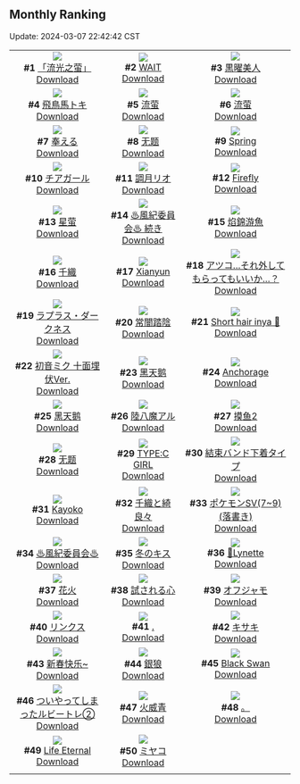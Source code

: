 ## Monthly Ranking
Update: 2024-03-07 22:42:42 CST

|      |      |      |
| :----: | :----: | :----: |
| ![](https://i.pixiv.re/c/240x480/img-master/img/2024/02/08/13/21/47/115864464_p0_master1200.jpg)<br>**#1** [「流光之萤」](https://www.pixiv.net/artworks/115864464)<br>[Download](https://i.pixiv.re/img-original/img/2024/02/08/13/21/47/115864464_p0.jpg) | ![](https://i.pixiv.re/c/240x480/img-master/img/2024/02/08/02/00/00/115855899_p0_master1200.jpg)<br>**#2** [WAIT](https://www.pixiv.net/artworks/115855899)<br>[Download](https://i.pixiv.re/img-original/img/2024/02/08/02/00/00/115855899_p0.png) | ![](https://i.pixiv.re/c/240x480/img-master/img/2024/02/07/01/14/46/115826259_p0_master1200.jpg)<br>**#3** [黒曜美人](https://www.pixiv.net/artworks/115826259)<br>[Download](https://i.pixiv.re/img-original/img/2024/02/07/01/14/46/115826259_p0.jpg) |
| ![](https://i.pixiv.re/c/240x480/img-master/img/2024/02/08/00/00/55/115852716_p0_master1200.jpg)<br>**#4** [飛鳥馬トキ](https://www.pixiv.net/artworks/115852716)<br>[Download](https://i.pixiv.re/img-original/img/2024/02/08/00/00/55/115852716_p0.jpg) | ![](https://i.pixiv.re/c/240x480/img-master/img/2024/02/08/01/12/51/115854927_p0_master1200.jpg)<br>**#5** [流萤](https://www.pixiv.net/artworks/115854927)<br>[Download](https://i.pixiv.re/img-original/img/2024/02/08/01/12/51/115854927_p0.jpg) | ![](https://i.pixiv.re/c/240x480/img-master/img/2024/02/07/13/39/01/115837916_p0_master1200.jpg)<br>**#6** [流萤](https://www.pixiv.net/artworks/115837916)<br>[Download](https://i.pixiv.re/img-original/img/2024/02/07/13/39/01/115837916_p0.jpg) |
| ![](https://i.pixiv.re/c/240x480/img-master/img/2024/02/06/01/00/10/115801713_p0_master1200.jpg)<br>**#7** [奉える](https://www.pixiv.net/artworks/115801713)<br>[Download](https://i.pixiv.re/img-original/img/2024/02/06/01/00/10/115801713_p0.png) | ![](https://i.pixiv.re/c/240x480/img-master/img/2024/02/08/12/00/58/115863152_p0_master1200.jpg)<br>**#8** [无题](https://www.pixiv.net/artworks/115863152)<br>[Download](https://i.pixiv.re/img-original/img/2024/02/08/12/00/58/115863152_p0.png) | ![](https://i.pixiv.re/c/240x480/img-master/img/2024/02/08/03/29/43/115855194_p0_master1200.jpg)<br>**#9** [Spring](https://www.pixiv.net/artworks/115855194)<br>[Download](https://i.pixiv.re/img-original/img/2024/02/08/03/29/43/115855194_p0.png) |
| ![](https://i.pixiv.re/c/240x480/img-master/img/2024/02/08/15/02/43/115865927_p0_master1200.jpg)<br>**#10** [チアガール](https://www.pixiv.net/artworks/115865927)<br>[Download](https://i.pixiv.re/img-original/img/2024/02/08/15/02/43/115865927_p0.png) | ![](https://i.pixiv.re/c/240x480/img-master/img/2024/02/08/00/00/23/115852634_p0_master1200.jpg)<br>**#11** [調月リオ](https://www.pixiv.net/artworks/115852634)<br>[Download](https://i.pixiv.re/img-original/img/2024/02/08/00/00/23/115852634_p0.jpg) | ![](https://i.pixiv.re/c/240x480/img-master/img/2024/02/08/22/46/02/115876989_p0_master1200.jpg)<br>**#12** [Firefly](https://www.pixiv.net/artworks/115876989)<br>[Download](https://i.pixiv.re/img-original/img/2024/02/08/22/46/02/115876989_p0.png) |
| ![](https://i.pixiv.re/c/240x480/img-master/img/2024/02/06/23/57/56/115826130_p0_master1200.jpg)<br>**#13** [星萤](https://www.pixiv.net/artworks/115826130)<br>[Download](https://i.pixiv.re/img-original/img/2024/02/06/23/57/56/115826130_p0.jpg) | ![](https://i.pixiv.re/c/240x480/img-master/img/2024/02/08/02/21/03/115856287_p0_master1200.jpg)<br>**#14** [♨風紀委員会♨ 続き](https://www.pixiv.net/artworks/115856287)<br>[Download](https://i.pixiv.re/img-original/img/2024/02/08/02/21/03/115856287_p0.jpg) | ![](https://i.pixiv.re/c/240x480/img-master/img/2024/02/07/17/40/08/115841617_p0_master1200.jpg)<br>**#15** [焰錦游魚](https://www.pixiv.net/artworks/115841617)<br>[Download](https://i.pixiv.re/img-original/img/2024/02/07/17/40/08/115841617_p0.png) |
| ![](https://i.pixiv.re/c/240x480/img-master/img/2024/02/07/00/00/37/115826319_p0_master1200.jpg)<br>**#16** [千織](https://www.pixiv.net/artworks/115826319)<br>[Download](https://i.pixiv.re/img-original/img/2024/02/07/00/00/37/115826319_p0.jpg) | ![](https://i.pixiv.re/c/240x480/img-master/img/2024/02/08/08/51/00/115860705_p0_master1200.jpg)<br>**#17** [Xianyun](https://www.pixiv.net/artworks/115860705)<br>[Download](https://i.pixiv.re/img-original/img/2024/02/08/08/51/00/115860705_p0.jpg) | ![](https://i.pixiv.re/c/240x480/img-master/img/2024/02/08/19/00/08/115870423_p0_master1200.jpg)<br>**#18** [アツコ…それ外してもらってもいいか…？](https://www.pixiv.net/artworks/115870423)<br>[Download](https://i.pixiv.re/img-original/img/2024/02/08/19/00/08/115870423_p0.png) |
| ![](https://i.pixiv.re/c/240x480/img-master/img/2024/02/08/00/01/08/115852748_p0_master1200.jpg)<br>**#19** [ラプラス・ダークネス](https://www.pixiv.net/artworks/115852748)<br>[Download](https://i.pixiv.re/img-original/img/2024/02/08/00/01/08/115852748_p0.png) | ![](https://i.pixiv.re/c/240x480/img-master/img/2024/02/08/00/00/45/115852684_p0_master1200.jpg)<br>**#20** [常闇踏陰](https://www.pixiv.net/artworks/115852684)<br>[Download](https://i.pixiv.re/img-original/img/2024/02/08/00/00/45/115852684_p0.jpg) | ![](https://i.pixiv.re/c/240x480/img-master/img/2024/02/08/07/53/06/115860110_p0_master1200.jpg)<br>**#21** [Short hair inya 🐙](https://www.pixiv.net/artworks/115860110)<br>[Download](https://i.pixiv.re/img-original/img/2024/02/08/07/53/06/115860110_p0.png) |
| ![](https://i.pixiv.re/c/240x480/img-master/img/2024/02/07/12/04/37/115836561_p0_master1200.jpg)<br>**#22** [初音ミク 十面埋伏Ver.](https://www.pixiv.net/artworks/115836561)<br>[Download](https://i.pixiv.re/img-original/img/2024/02/07/12/04/37/115836561_p0.jpg) | ![](https://i.pixiv.re/c/240x480/img-master/img/2024/02/08/01/00/00/115854583_p0_master1200.jpg)<br>**#23** [黑天鹅](https://www.pixiv.net/artworks/115854583)<br>[Download](https://i.pixiv.re/img-original/img/2024/02/08/01/00/00/115854583_p0.png) | ![](https://i.pixiv.re/c/240x480/img-master/img/2024/02/08/00/00/35/115852660_p0_master1200.jpg)<br>**#24** [Anchorage](https://www.pixiv.net/artworks/115852660)<br>[Download](https://i.pixiv.re/img-original/img/2024/02/08/00/00/35/115852660_p0.jpg) |
| ![](https://i.pixiv.re/c/240x480/img-master/img/2024/02/06/13/44/06/115811798_p0_master1200.jpg)<br>**#25** [黑天鹅](https://www.pixiv.net/artworks/115811798)<br>[Download](https://i.pixiv.re/img-original/img/2024/02/06/13/44/06/115811798_p0.jpg) | ![](https://i.pixiv.re/c/240x480/img-master/img/2024/02/08/12/00/07/115863072_p0_master1200.jpg)<br>**#26** [陸八魔アル](https://www.pixiv.net/artworks/115863072)<br>[Download](https://i.pixiv.re/img-original/img/2024/02/08/12/00/07/115863072_p0.jpg) | ![](https://i.pixiv.re/c/240x480/img-master/img/2024/02/08/12/19/54/115863475_p0_master1200.jpg)<br>**#27** [摸鱼2](https://www.pixiv.net/artworks/115863475)<br>[Download](https://i.pixiv.re/img-original/img/2024/02/08/12/19/54/115863475_p0.png) |
| ![](https://i.pixiv.re/c/240x480/img-master/img/2024/02/07/10/23/17/115835058_p0_master1200.jpg)<br>**#28** [无题](https://www.pixiv.net/artworks/115835058)<br>[Download](https://i.pixiv.re/img-original/img/2024/02/07/10/23/17/115835058_p0.png) | ![](https://i.pixiv.re/c/240x480/img-master/img/2024/02/10/00/00/06/115906406_p0_master1200.jpg)<br>**#29** [TYPE:C GIRL](https://www.pixiv.net/artworks/115906406)<br>[Download](https://i.pixiv.re/img-original/img/2024/02/10/00/00/06/115906406_p0.jpg) | ![](https://i.pixiv.re/c/240x480/img-master/img/2024/02/06/12/53/19/115811146_p0_master1200.jpg)<br>**#30** [結束バンド下着タイプ](https://www.pixiv.net/artworks/115811146)<br>[Download](https://i.pixiv.re/img-original/img/2024/02/06/12/53/19/115811146_p0.png) |
| ![](https://i.pixiv.re/c/240x480/img-master/img/2024/02/07/00/00/20/115826270_p0_master1200.jpg)<br>**#31** [Kayoko](https://www.pixiv.net/artworks/115826270)<br>[Download](https://i.pixiv.re/img-original/img/2024/02/07/00/00/20/115826270_p0.jpg) | ![](https://i.pixiv.re/c/240x480/img-master/img/2024/02/08/00/00/02/115852575_p0_master1200.jpg)<br>**#32** [千織と綺良々](https://www.pixiv.net/artworks/115852575)<br>[Download](https://i.pixiv.re/img-original/img/2024/02/08/00/00/02/115852575_p0.jpg) | ![](https://i.pixiv.re/c/240x480/img-master/img/2024/02/08/12/56/31/115864059_p0_master1200.jpg)<br>**#33** [ポケモンSV(7~9)(落書き)](https://www.pixiv.net/artworks/115864059)<br>[Download](https://i.pixiv.re/img-original/img/2024/02/08/12/56/31/115864059_p0.jpg) |
| ![](https://i.pixiv.re/c/240x480/img-master/img/2024/02/07/00/02/08/115826485_p0_master1200.jpg)<br>**#34** [♨風紀委員会♨](https://www.pixiv.net/artworks/115826485)<br>[Download](https://i.pixiv.re/img-original/img/2024/02/07/00/02/08/115826485_p0.jpg) | ![](https://i.pixiv.re/c/240x480/img-master/img/2024/02/06/00/30/03/115800887_p0_master1200.jpg)<br>**#35** [冬のキス](https://www.pixiv.net/artworks/115800887)<br>[Download](https://i.pixiv.re/img-original/img/2024/02/06/00/30/03/115800887_p0.jpg) | ![](https://i.pixiv.re/c/240x480/img-master/img/2024/02/07/00/07/08/115826688_p0_master1200.jpg)<br>**#36** [🤍Lynette](https://www.pixiv.net/artworks/115826688)<br>[Download](https://i.pixiv.re/img-original/img/2024/02/07/00/07/08/115826688_p0.png) |
| ![](https://i.pixiv.re/c/240x480/img-master/img/2024/02/07/00/05/37/115826651_p0_master1200.jpg)<br>**#37** [花火](https://www.pixiv.net/artworks/115826651)<br>[Download](https://i.pixiv.re/img-original/img/2024/02/07/00/05/37/115826651_p0.jpg) | ![](https://i.pixiv.re/c/240x480/img-master/img/2024/02/08/16/27/41/115867265_p0_master1200.jpg)<br>**#38** [試される心](https://www.pixiv.net/artworks/115867265)<br>[Download](https://i.pixiv.re/img-original/img/2024/02/08/16/27/41/115867265_p0.jpg) | ![](https://i.pixiv.re/c/240x480/img-master/img/2024/02/08/00/15/06/115853421_p0_master1200.jpg)<br>**#39** [オフジャモ](https://www.pixiv.net/artworks/115853421)<br>[Download](https://i.pixiv.re/img-original/img/2024/02/08/00/15/06/115853421_p0.jpg) |
| ![](https://i.pixiv.re/c/240x480/img-master/img/2024/02/08/05/53/15/115858747_p0_master1200.jpg)<br>**#40** [リンクス](https://www.pixiv.net/artworks/115858747)<br>[Download](https://i.pixiv.re/img-original/img/2024/02/08/05/53/15/115858747_p0.png) | ![](https://i.pixiv.re/c/240x480/img-master/img/2024/02/10/00/00/25/115906527_p0_master1200.jpg)<br>**#41** [.](https://www.pixiv.net/artworks/115906527)<br>[Download](https://i.pixiv.re/img-original/img/2024/02/10/00/00/25/115906527_p0.jpg) | ![](https://i.pixiv.re/c/240x480/img-master/img/2024/02/06/01/11/25/115802002_p0_master1200.jpg)<br>**#42** [キサキ](https://www.pixiv.net/artworks/115802002)<br>[Download](https://i.pixiv.re/img-original/img/2024/02/06/01/11/25/115802002_p0.png) |
| ![](https://i.pixiv.re/c/240x480/img-master/img/2024/02/09/18/07/01/115895910_p0_master1200.jpg)<br>**#43** [新春快乐~](https://www.pixiv.net/artworks/115895910)<br>[Download](https://i.pixiv.re/img-original/img/2024/02/09/18/07/01/115895910_p0.jpg) | ![](https://i.pixiv.re/c/240x480/img-master/img/2024/02/07/12/14/22/115836698_p0_master1200.jpg)<br>**#44** [銀狼](https://www.pixiv.net/artworks/115836698)<br>[Download](https://i.pixiv.re/img-original/img/2024/02/07/12/14/22/115836698_p0.jpg) | ![](https://i.pixiv.re/c/240x480/img-master/img/2024/02/06/01/10/44/115801990_p0_master1200.jpg)<br>**#45** [Black Swan](https://www.pixiv.net/artworks/115801990)<br>[Download](https://i.pixiv.re/img-original/img/2024/02/06/01/10/44/115801990_p0.jpg) |
| ![](https://i.pixiv.re/c/240x480/img-master/img/2024/02/08/18/36/04/115869856_p0_master1200.jpg)<br>**#46** [ついやってしまったルビートレ②](https://www.pixiv.net/artworks/115869856)<br>[Download](https://i.pixiv.re/img-original/img/2024/02/08/18/36/04/115869856_p0.png) | ![](https://i.pixiv.re/c/240x480/img-master/img/2024/02/08/02/38/44/115856559_p0_master1200.jpg)<br>**#47** [火威青](https://www.pixiv.net/artworks/115856559)<br>[Download](https://i.pixiv.re/img-original/img/2024/02/08/02/38/44/115856559_p0.jpg) | ![](https://i.pixiv.re/c/240x480/img-master/img/2024/02/08/21/57/08/115875351_p0_master1200.jpg)<br>**#48** [。](https://www.pixiv.net/artworks/115875351)<br>[Download](https://i.pixiv.re/img-original/img/2024/02/08/21/57/08/115875351_p0.png) |
| ![](https://i.pixiv.re/c/240x480/img-master/img/2024/02/08/00/01/10/115852753_p0_master1200.jpg)<br>**#49** [Life Eternal](https://www.pixiv.net/artworks/115852753)<br>[Download](https://i.pixiv.re/img-original/img/2024/02/08/00/01/10/115852753_p0.jpg) | ![](https://i.pixiv.re/c/240x480/img-master/img/2024/02/08/12/05/22/115863238_p0_master1200.jpg)<br>**#50** [ミヤコ](https://www.pixiv.net/artworks/115863238)<br>[Download](https://i.pixiv.re/img-original/img/2024/02/08/12/05/22/115863238_p0.png) |
|      |
